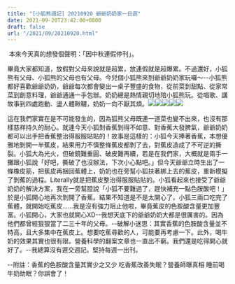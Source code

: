 ```yaml
---
title: "[小狐熊週記] 20210920 爺爺奶奶家一日遊"
date: 2021-09-20T23:42:00+0800
draft: false
url: "/2021/09/20210920.html"
---
```


 本來今天真的想發個聲明：「因中秋連假停刊」。

畢竟大家都知道，放假對父母來說就是超累，放連假就是超爆累。不過還好，小狐熊有父母、小狐熊的父母也有父母。今兒個小狐熊來到爺爺奶奶家玩囉～--小狐熊都好喜歡爺爺奶奶，爺爺每次都會變出一桌子豐盛的食物，從前菜到甜點、從家常菜到創意料理，爺爺通通一手包辦。奶奶總是熱情親切地陪小狐熊玩。從唱歌、講故事到四處跑動、盪人體鞦韆，奶奶一向不厭其煩。![](https://blogger.googleusercontent.com/img/b/R29vZ2xl/AVvXsEjLsQN9yabeg_GxmrPUMi-hSiWmjHsr-7ojdwObGaUYA46B9n7mjyqPL13vBRiPa6RoWPiIk42dSqmbvUfwgAttJaIkeVXauQ9WwtEMk8lzabHF68XDK8JBsUVNdqe_dgen-zLH38VKcjA/)![](https://blogger.googleusercontent.com/img/b/R29vZ2xl/AVvXsEiKZG9fO5ED9u_EWRreuSNkXZNIF4HuO77mEy6jz_D9kExlwtpaCZLGNX6ysp7pFjC6xFZngOt9Coa_M9xK5DvxjIPRj47jWAVvUpEtevmL-NNDlSf9RwGaku477sR-RPc1279dCNzqmPI/)![](https://blogger.googleusercontent.com/img/b/R29vZ2xl/AVvXsEhnYYaDFzcKx5DADAWT9HWZ0aWVIOmCKHcQ0YNDq0z2pBE2XHuzVmcv5LFomeZNSec4RUABAk_2ho-caJA0Ry2p5f47ImlNbde0eKjrXZueCgVjaclx5AQrk1y-fHuTsRjtT9l9uh40Hi0/)![](https://blogger.googleusercontent.com/img/b/R29vZ2xl/AVvXsEhXYo-9L7A7K9GYYW45in-jwmoZe8YLmaBJvaIvbmfcmaJig6p_Bc4IcB35uBzB9E2vwOfQUj3156323xBsy45Pn4K60yZwi5TNAr5V4xVunzWXtfbesmFR77L7kZOeV0H76flPeb9GPP0/)![](https://blogger.googleusercontent.com/img/b/R29vZ2xl/AVvXsEjygaqgfHdfH6fKClhMsSXrG8sRAaG-bo-BP3W12i7ZK-5pYH5dc8HHuKBQAa2FbKwxCnMzyFq48TwSm81WgzV8tQ7BD9XaXufb1KLG7abgSxLNhIz1ugTHigwZkFbm7DxBsCWmsOhuv_k/)


這在我們家實在是不可能發生的，因為狐熊父母既連一道菜也變不出來，也沒有那樣慈祥持久的耐心。就連今天小狐剝香蕉剝得不如意、對香蕉大發脾氣，爺爺奶奶都可以出手把香蕉整治得服服貼貼的！故事是這樣的：小狐今天捧著香蕉，本想優雅地剝開一半蕉皮，結果用力不慎整條蕉皮都剝了去，對蕉皮造成了不可逆的撕裂。小狐大為光火，但破鏡難重圓、破皮難再續，若是在我們家，大概就是兩手一攤跟小狐說「好吧，撕破了也沒辦法，下次小心點吧。」但今天爺爺立時生出了一條橡皮筋，把蕉皮再捆回蕉體上，奶奶也在旁幫小狐扶著綁上去的蕉皮，重新模擬了剝蕉的過程。Literally就是把蕉皮整治得服服貼貼的。小狐看起來也接受了爺爺奶奶的解決方案，我在一旁幫腔說「小狐不要難過了，趕快補充一點色胺酸吧！」 於是小狐開心地再次剝開了香蕉。結果不知道是不是太開心了，小狐三兩口吃完了蕉體，就開始吃蕉皮……我是沒有強力阻止他啦，畢竟蕉皮的色胺酸含量更加豐富。小狐開心，大家也就開心XD--我想天底下的爺爺奶奶大都是很厲害的。因為他們都曾經狠狠當了二三十年的父母。--破解小迷思：其實香蕉的色胺酸含量並不特高，且大多集中在蕉皮上。想要吃蕉尋歡的人，可能要再考慮一下。此外，喝牛奶的效果其實也很有限。營養科學的翻案文章也一直出不窮。我們還是吃得開心就好了。--我總算沒有遲交週記。堅持每週一出刊。


--附註：香蕉的色胺酸含量其實少之又少
吃香蕉改善失眠？營養師曝真相
睡前喝牛奶助眠？你誤會了！

